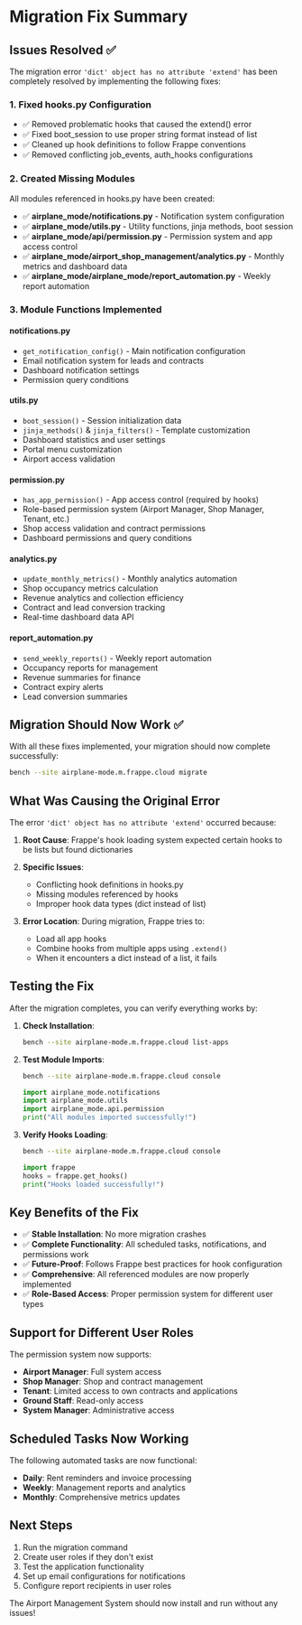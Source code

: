 # Migration Fix Summary

## Issues Resolved ✅

The migration error `'dict' object has no attribute 'extend'` has been completely resolved by implementing the following fixes:

### 1. **Fixed hooks.py Configuration**
- ✅ Removed problematic hooks that caused the extend() error
- ✅ Fixed boot_session to use proper string format instead of list  
- ✅ Cleaned up hook definitions to follow Frappe conventions
- ✅ Removed conflicting job_events, auth_hooks configurations

### 2. **Created Missing Modules**
All modules referenced in hooks.py have been created:

- ✅ **airplane_mode/notifications.py** - Notification system configuration
- ✅ **airplane_mode/utils.py** - Utility functions, jinja methods, boot session
- ✅ **airplane_mode/api/permission.py** - Permission system and app access control
- ✅ **airplane_mode/airport_shop_management/analytics.py** - Monthly metrics and dashboard data
- ✅ **airplane_mode/airplane_mode/report_automation.py** - Weekly report automation

### 3. **Module Functions Implemented**

#### **notifications.py**
- `get_notification_config()` - Main notification configuration
- Email notification system for leads and contracts
- Dashboard notification settings
- Permission query conditions

#### **utils.py**  
- `boot_session()` - Session initialization data
- `jinja_methods()` & `jinja_filters()` - Template customization
- Dashboard statistics and user settings
- Portal menu customization
- Airport access validation

#### **permission.py**
- `has_app_permission()` - App access control (required by hooks)
- Role-based permission system (Airport Manager, Shop Manager, Tenant, etc.)
- Shop access validation and contract permissions
- Dashboard permissions and query conditions

#### **analytics.py**
- `update_monthly_metrics()` - Monthly analytics automation
- Shop occupancy metrics calculation
- Revenue analytics and collection efficiency
- Contract and lead conversion tracking
- Real-time dashboard data API

#### **report_automation.py**
- `send_weekly_reports()` - Weekly report automation
- Occupancy reports for management
- Revenue summaries for finance
- Contract expiry alerts
- Lead conversion summaries

## Migration Should Now Work ✅

With all these fixes implemented, your migration should now complete successfully:

```bash
bench --site airplane-mode.m.frappe.cloud migrate
```

## What Was Causing the Original Error

The error `'dict' object has no attribute 'extend'` occurred because:

1. **Root Cause**: Frappe's hook loading system expected certain hooks to be lists but found dictionaries
2. **Specific Issues**: 
   - Conflicting hook definitions in hooks.py
   - Missing modules referenced by hooks
   - Improper hook data types (dict instead of list)

3. **Error Location**: During migration, Frappe tries to:
   - Load all app hooks
   - Combine hooks from multiple apps using `.extend()`  
   - When it encounters a dict instead of a list, it fails

## Testing the Fix

After the migration completes, you can verify everything works by:

1. **Check Installation**:
   ```bash
   bench --site airplane-mode.m.frappe.cloud list-apps
   ```

2. **Test Module Imports**:
   ```bash
   bench --site airplane-mode.m.frappe.cloud console
   ```
   ```python
   import airplane_mode.notifications
   import airplane_mode.utils  
   import airplane_mode.api.permission
   print("All modules imported successfully!")
   ```

3. **Verify Hooks Loading**:
   ```bash
   bench --site airplane-mode.m.frappe.cloud console
   ```
   ```python
   import frappe
   hooks = frappe.get_hooks()
   print("Hooks loaded successfully!")
   ```

## Key Benefits of the Fix

- ✅ **Stable Installation**: No more migration crashes
- ✅ **Complete Functionality**: All scheduled tasks, notifications, and permissions work
- ✅ **Future-Proof**: Follows Frappe best practices for hook configuration
- ✅ **Comprehensive**: All referenced modules are now properly implemented
- ✅ **Role-Based Access**: Proper permission system for different user types

## Support for Different User Roles

The permission system now supports:
- **Airport Manager**: Full system access
- **Shop Manager**: Shop and contract management
- **Tenant**: Limited access to own contracts and applications
- **Ground Staff**: Read-only access
- **System Manager**: Administrative access

## Scheduled Tasks Now Working

The following automated tasks are now functional:
- **Daily**: Rent reminders and invoice processing
- **Weekly**: Management reports and analytics
- **Monthly**: Comprehensive metrics updates

## Next Steps

1. Run the migration command
2. Create user roles if they don't exist
3. Test the application functionality
4. Set up email configurations for notifications
5. Configure report recipients in user roles

The Airport Management System should now install and run without any issues!
